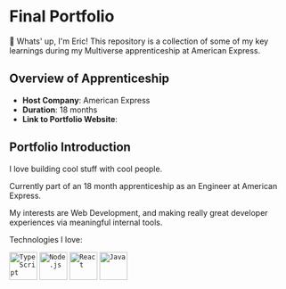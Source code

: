 # Final Portfolio

🤙 Whats' up, I'm Eric! This repository is a collection of some of my key learnings during my Multiverse apprenticeship at American Express.

## Overview of Apprenticeship
- **Host Company**: American Express
- **Duration**: 18 months
- **Link to Portfolio Website**: 

## Portfolio Introduction

I love building cool stuff with cool people.

Currently part of an 18 month apprenticeship as an Engineer at American Express.

My interests are Web Development, and making really great developer experiences via meaningful internal tools.

Technologies I love:
<div>
    <code><img width="50" src="https://user-images.githubusercontent.com/25181517/183890598-19a0ac2d-e88a-4005-a8df-1ee36782fde1.png" alt="TypeScript" title="TypeScript"/></code>
    <code><img width="50" src="https://user-images.githubusercontent.com/25181517/183568594-85e280a7-0d7e-4d1a-9028-c8c2209e073c.png" alt="Node.js" title="Node.js"/></code>
	<code><img width="50" src="https://user-images.githubusercontent.com/25181517/183897015-94a058a6-b86e-4e42-a37f-bf92061753e5.png" alt="React" title="React"/></code>
	<code><img width="50" src="https://user-images.githubusercontent.com/25181517/117201156-9a724800-adec-11eb-9a9d-3cd0f67da4bc.png" alt="Java" title="Java"/></code>
</div>